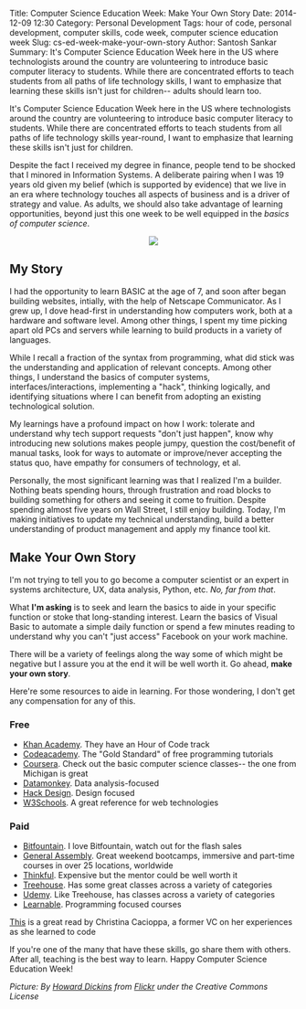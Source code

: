 Title: Computer Science Education Week: Make Your Own Story
Date: 2014-12-09 12:30
Category: Personal Development
Tags: hour of code, personal development, computer skills, code week, computer science education week
Slug: cs-ed-week-make-your-own-story
Author: Santosh Sankar
Summary: It's Computer Science Education Week here in the US where technologists around the country are volunteering to introduce basic computer literacy to students. While there are concentrated efforts to teach students from all paths of life technology skills, I want to emphasize that learning these skills isn't just for children-- adults should learn too. 

It's Computer Science Education Week here in the US where technologists around the country are volunteering to introduce basic computer literacy to students. While there are concentrated efforts to teach students from all paths of life technology skills year-round, I want to emphasize that learning these skills isn't just for children. 

Despite the fact I received my degree in finance, people tend to be shocked that I minored in Information Systems. A deliberate pairing when I was 19 years old given my belief (which is supported by evidence) that we live in an era where technology touches all aspects of business and is a driver of strategy and value. As adults, we should also take advantage of learning opportunities, beyond just this one week to be well equipped in the *basics of computer science*.

<p  align = "center"><img src="/../../../../images/vintagecomputers.jpg"></p>

## My Story

I had the opportunity to learn BASIC at the age of 7, and soon after began building websites, intially, with the help of Netscape Communicator. As I grew up, I dove head-first in understanding how computers work, both at a hardware and software level. Among other things, I spent my time picking apart old PCs and servers while learning to build products in a variety of languages.

While I recall a fraction of the syntax from programming, what did stick was the understanding and application of relevant concepts. Among other things, I understand the basics of computer systems, interfaces/interactions, implementing a "hack", thinking logically, and identifying situations where I can benefit from adopting an existing technological solution.

My learnings have a profound impact on how I work: tolerate and understand why tech support requests "don't just happen", know why introducing new solutions makes people jumpy, question the cost/benefit of manual tasks, look for ways to automate or improve/never accepting the status quo, have empathy for consumers of technology, et al.

Personally, the most significant learning was that I realized I'm a builder. Nothing beats spending hours, through frustration and road blocks to building something for others and seeing it come to fruition. Despite spending almost five years on Wall Street, I still enjoy building. Today, I'm making initiatives to update my technical understanding, build a better understanding of product management and apply my finance tool kit. 

## Make Your Own Story

I'm not trying to tell you to go become a computer scientist or an expert in systems architecture, UX, data analysis, Python, etc. *No, far from that*. 

What **I'm asking** is to seek and learn the basics to aide in your specific function or stoke that long-standing interest. Learn the basics of Visual Basic to automate a simple daily function or spend a few minutes reading to understand why you can't "just access" Facebook on your work machine.

There will be a variety of feelings along the way some of which might be negative but I assure you at the end it will be well worth it. Go ahead, **make your own story**.

Here're some resources to aide in learning. For those wondering, I don't get any compensation for any of this.

### Free
* <a href="http://www.khanacademy.org/" target="_blank">Khan Academy</a>. They have an Hour of Code track
* <a href="http://www.codeacademy.com/" target="_blank">Codeacademy</a>. The "Gold Standard" of free programming tutorials
* <a href="http://www.coursera.com/" target="_blank">Coursera</a>. Check out the basic computer science classes-- the one from Michigan is great
* <a href="http://www.datamonkey.pro/" target="_blank">Datamonkey</a>. Data analysis-focused
* <a href="http://www.hackdesign.org/" target="_blank">Hack Design</a>. Design focused
* <a href="http://www.w3schools.com/" target="_blank">W3Schools</a>. A great reference for web technologies

### Paid
* <a href="http://www.bitfountain.io/" target="_blank">Bitfountain</a>. I love Bitfountain, watch out for the flash sales
* <a href="https://generalassemb.ly/" target="_blank">General Assembly</a>. Great weekend bootcamps, immersive and part-time courses in over 25 locations, worldwide
* <a href="http://www.thinkful.com/" target="_blank">Thinkful</a>. Expensive but the mentor could be well worth it
* <a href="http://www.treehouse.com/" target="_blank">Treehouse</a>. Has some great classes across a variety of categories
* <a href="http://www.udemy.com" target="_blank">Udemy</a>. Like Treehouse, has classes across a variety of categories 
* <a href="https://learnable.com/" target="_blank">Learnable</a>. Programming focused courses

<a href="http://christinacacioppo.com/blog/build-products" target="_blank">This</a> is a great read by Christina Cacioppa, a former VC on her experiences as she learned to code

If you're one of the many that have these skills, go share them with others. After all, teaching is the best way to learn. Happy Computer Science Education Week!

*Picture: By <a href="https://www.flickr.com/photos/dorkomatic/" target="_blank">Howard Dickins</a> from <a href="https://www.flickr.com/photos/dorkomatic/4775106560/in/photolist-4uMTHp-4srJhy-gufHEo-eavjBN-e3RU1p-4qfJux-61kkay-eAHZ83-8gXEPs-29drws-4qWjie-5HSfE4-85kV8A-Asvsj-4qWoFp-8HteRz-9vBcvF-5HShAP-dYPgWE-7aW1E9-7oxo9F-afHDpX-f4mThi-awYF42-6zCX9w-61kk6E-dqP4Sr-pRBcHE-awFeFq-ctE2th-83fBH1-8zWram-e3Su1k-hfe6Z-5QAAhg-e7JhZx-p6Cr8x-7UgKSx-dpnZ5E-2NNSm5-m7Qxp5-e3Y9h7-aevDda-bS45tV-9ycwc2-bu9iCb-aEQoXX-e3RRsv-7H3jCA-qiK6gM/" target ="_blank">Flickr</a> under the Creative Commons License*
